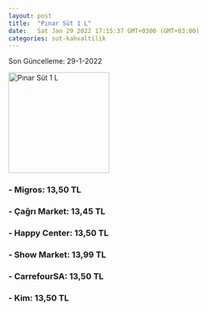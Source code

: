 ```yaml
---
layout: post
title:  "Pınar Süt 1 L"
date:   Sat Jan 29 2022 17:15:37 GMT+0300 (GMT+03:00)
categories: sut-kahvaltilik
---
```


Son Güncelleme: 29-1-2022

<img src="https://migros-dali-storage-prod.global.ssl.fastly.net/sanalmarket/product/11010010/11010010-1ae231-1650x1650.jpg" width="200" alt="Pınar Süt 1 L" />


### - Migros: 13,50 TL

### - Çağrı Market: 13,45 TL

### - Happy Center: 13,50 TL

### - Show Market: 13,99 TL

### - CarrefourSA: 13,50 TL

### - Kim: 13,50 TL

